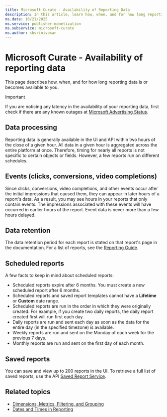 ```yaml
---
title: Microsoft Curate - Availability of Reporting Data
description: In this article, learn how, when, and for how long reporting data is available to you.
ms.date: 10/21/2025
ms.service: publisher-monetization
ms.subservice: microsoft-curate
ms.author: shsrinivasan
---
```


# Microsoft Curate - Availability of reporting data

This page describes how, when, and for how long reporting data is or becomes available to you.

> [!IMPORTANT]
> If you are noticing any latency in the availability of your reporting data, first check if there are any known outages at [Microsoft Advertising Status](https://status.xandr.com).

## Data processing

Reporting data is generally available in the UI and API within two hours of the close of a given hour. All data in a given hour is aggregated across the entire platform at once. Therefore, timing for nearly all reports is not specific to certain objects or fields. However, a few reports run on different schedules.

## Events (clicks, conversions, video completions)

Since clicks, conversions, video completions, and other events occur after the initial impressions that caused them, they can appear in later hours of a report's data. As a result, you may see hours in your reports that only contain events. The impressions associated with these events will have occurred in earlier hours of the report. Event data is never more than a few hours delayed.

## Data retention

The data retention period for each report is stated on that report's page in the documentation. For a list of reports, see the [Reporting Guide](reporting-guide.md).

## Scheduled reports

A few facts to keep in mind about scheduled reports:

- Scheduled reports expire after 6 months. You must create a new scheduled report after 6 months.
- Scheduled reports and saved report templates cannot have a **Lifetime** or **Custom** date range.
- Scheduled reports are run in the order in which they were originally created. For example, if you create two daily reports, the daily report created first will run first each day.
- Daily reports are run and sent each day as soon as the data for the entire day (in the specified timezone) is available.
- Weekly reports are run and sent on the Monday of each week for the previous 7 days.
- Monthly reports are run and sent on the first day of each month.

## Saved reports

You can save and view up to 200 reports in the UI. To retrieve a full list of saved reports, use the API [Saved Report Service](../digital-platform-api/saved-report-service.md).

## Related topics

- [Dimensions, Metrics, Filtering, and Grouping](dimensions-metrics-filtering-and-grouping.md)
- [Dates and Times in Reporting](dates-and-times-in-reporting.md)
